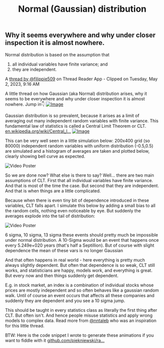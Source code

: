 ﻿---
backlinks:
- title: Teaching Mathematics
  url: /memex/sense/Teaching/Mathematics/teaching-mathematics.html
title: Normal (Gaussian) distribution
---
## Why it seems everywhere and why under closer inspection it is almost nowhere.

Normal distribution is based on the assumption that

1. all individual variables have finite variance; and
2. they are independent.

A [thread by @filippie509](https://threadreaderapp.com/thread/1652487779308437505.html) on Thread Reader App - Clipped on Tuesday, May 2, 2023, 9:16 AM

A little thread on how Gaussian (aka Normal) distribution arises, why it seems to be everywhere and why under closer inspection it is almost nowhere. Jump in👇 [![Image](https://pbs.twimg.com/media/Fu7MxT5aYAMUm4p.jpg)](https://pbs.twimg.com/media/Fu7MxT5aYAMUm4p.jpg) 

Gaussian distribution is so prevalent, because it arises as a limit of averaging out many independent random variables with finite variance. This fundamental law of statistics is called a Central Limit Theorem or CLT. [en.wikipedia.org/wiki/Central\_l…](https://en.wikipedia.org/wiki/Central_limit_theorem) [![Image](https://pbs.twimg.com/media/Fu7NX3zaUAE3Suz.jpg)](https://pbs.twimg.com/media/Fu7NX3zaUAE3Suz.jpg) 

This can be very well seen in a little simulation below: 200x400 grid (so 80000) independent random variables with uniform distribution (-0.5,0.5) are simulated and a histogram of averages are taken and plotted below, clearly showing bell curve as expected.   
  
![Video Poster](https://pbs.twimg.com/ext_tw_video_thumb/1652484562096885762/pu/img/icpCB05c_xExX1yI.jpg) 

So we are done now? What else is there to say? Well... there are two main assumptions of CLT. First that all individual variables have finite variance. And that is most of the time the case. But second that they are independent. And that is when things are a little complicated.

Because when there is even tiny bit of dependence introduced in these variables, CLT falls apart. I simulate this below by adding a small bias to all the random cells, nothing even noticeable by eye. But suddenly the averages explode into the tail of distribution:   
  
  
![Video Poster](https://pbs.twimg.com/ext_tw_video_thumb/1652485433044115456/pu/img/XbZYc04UUmRC4Dge.jpg) 

6 sigma, 10 sigma, 13 sigma these events should pretty much be impossible under normal distribution. A 10-Sigma would be an event that happens once every 5.249e+020 years (that's half a Septillion). But of course with slight dependence the mean of these vars is no longer Gaussian

And that often happens in real world - here everything is pretty much always slightly dependent. But often that dependence is so weak, CLT still works, and statisticians are happy, models work, and everything is great. But every now and then things suddenly get dependent.

E.g. in stock market, an index is a combination of individual stocks whose prices are mostly independent and so often behaves like a gaussian random walk. Until of course an event occurs that affects all these companies and suddenly they are dependent and you see a 10 sigma jump.

This should be taught in every statistics class as literally the first thing after CLT. But often isn't. And hence people misuse statistics and apply wrong models to complex data. Read more from [@nntaleb](https://twitter.com/nntaleb) who was an inspiration for this little thread.

BTW: Here is the code snippet I wrote to generate these animations if you want to fiddle with it [github.com/piekniewski/ra…](https://github.com/piekniewski/random/blob/main/gauss/gaussian_experiment.py)